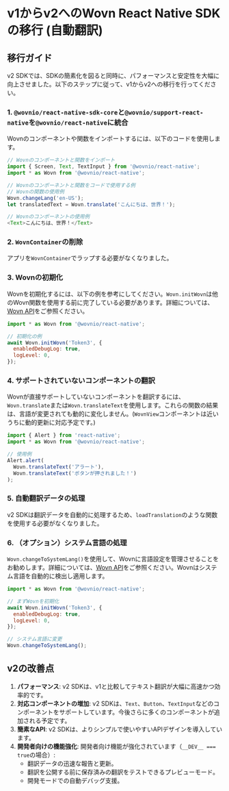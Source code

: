 # v1からv2へのWovn React Native SDKの移行 (自動翻訳)

## 移行ガイド

v2 SDKでは、SDKの簡素化を図ると同時に、パフォーマンスと安定性を大幅に向上させました。以下のステップに従って、v1からv2への移行を行ってください。

### 1. `@wovnio/react-native-sdk-core`と`@wovnio/support-react-native`を`@wovnio/react-native`に統合

Wovnのコンポーネントや関数をインポートするには、以下のコードを使用します。

```javascript
// Wovnのコンポーネントと関数をインポート
import { Screen, Text, TextInput } from '@wovnio/react-native';
import * as Wovn from '@wovnio/react-native';

// Wovnのコンポーネントと関数をコードで使用する例
// Wovnの関数の使用例
Wovn.changeLang('en-US');
let translatedText = Wovn.translate('こんにちは、世界！');

// Wovnのコンポーネントの使用例
<Text>こんにちは、世界！</Text>
```

### 2. `WovnContainer`の削除

アプリを`WovnContainer`でラップする必要がなくなりました。

### 3. Wovnの初期化

Wovnを初期化するには、以下の例を参考にしてください。`Wovn.initWovn`は他のWovn関数を使用する前に完了している必要があります。詳細については、[Wovn API](./wovn_apis.md#initwovn)をご参照ください。

```javascript
import * as Wovn from '@wovnio/react-native';

// 初期化の例
await Wovn.initWovn('Token3', {
  enabledDebugLog: true,
  logLevel: 0,
});
```

### 4. サポートされていないコンポーネントの翻訳

Wovnが直接サポートしていないコンポーネントを翻訳するには、`Wovn.translate`または`Wovn.translateText`を使用します。これらの関数の結果は、言語が変更されても動的に変化しません。(`WovnView`コンポーネントは近いうちに動的更新に対応予定です。)

```javascript
import { Alert } from 'react-native';
import * as Wovn from '@wovnio/react-native';

// 使用例
Alert.alert(
  Wovn.translateText('アラート'),
  Wovn.translateText('ボタンが押されました！')
);
```

### 5. 自動翻訳データの処理

v2 SDKは翻訳データを自動的に処理するため、`loadTranslation`のような関数を使用する必要がなくなりました。

### 6. （オプション）システム言語の処理

`Wovn.changeToSystemLang()`を使用して、Wovnに言語設定を管理させることをお勧めします。詳細については、[Wovn API](./wovn_apis.md#changetosystemlang)をご参照ください。Wovnはシステム言語を自動的に検出し適用します。

```javascript
import * as Wovn from '@wovnio/react-native';

// まずWovnを初期化
await Wovn.initWovn('Token3', {
  enabledDebugLog: true,
  logLevel: 0,
});

// システム言語に変更
Wovn.changeToSystemLang();
```

## v2の改善点

1. **パフォーマンス**: v2 SDKは、v1と比較してテキスト翻訳が大幅に高速かつ効率的です。
2. **対応コンポーネントの増加**: v2 SDKは、`Text`、`Button`、`TextInput`などのコンポーネントをサポートしています。今後さらに多くのコンポーネントが追加される予定です。
3. **簡素なAPI**: v2 SDKは、よりシンプルで使いやすいAPIデザインを導入しています。
4. **開発者向けの機能強化**: 開発者向け機能が強化されています（`__DEV__ === true`の場合）:
    - 翻訳データの迅速な報告と更新。
    - 翻訳を公開する前に保存済みの翻訳をテストできるプレビューモード。
    - 開発モードでの自動デバッグ支援。
